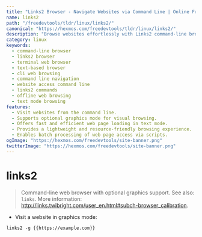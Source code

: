 ```yaml
---
title: "Links2 Browser - Navigate Websites via Command Line | Online Free DevTools by Hexmos"
name: links2
path: "/freedevtools/tldr/linux/links2/"
canonical: "https://hexmos.com/freedevtools/tldr/linux/links2/"
description: "Browse websites effortlessly with Links2 command-line browser.  Access web pages quickly and efficiently using the command line interface. Free online tool, no registration required."
category: linux
keywords:
  - command-line browser
  - links2 browser
  - terminal web browser
  - text-based browser
  - cli web browsing
  - command line navigation
  - website access command line
  - links2 commands
  - offline web browsing
  - text mode browsing
features:
  - Visit websites from the command line.
  - Supports optional graphics mode for visual browsing.
  - Offers fast and efficient web page loading in text mode.
  - Provides a lightweight and resource-friendly browsing experience.
  - Enables batch processing of web page access via scripts.
ogImage: "https://hexmos.com/freedevtools/site-banner.png"
twitterImage: "https://hexmos.com/freedevtools/site-banner.png"
---
```


# links2

> Command-line web browser with optional graphics support.
> See also: `links`.
> More information: <http://links.twibright.com/user_en.html#subch-browser_calibration>.

- Visit a website in graphics mode:

`links2 -g {{https://example.com}}`
